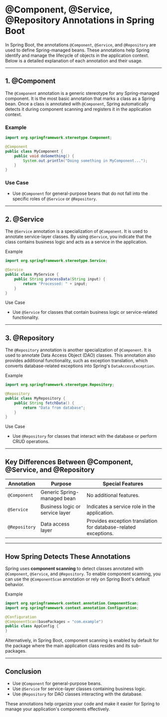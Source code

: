 # @Component, @Service, @Repository Annotations in Spring Boot

In Spring Boot, the annotations `@Component`, `@Service`, and `@Repository` are used to define Spring-managed beans. These annotations help Spring identify and manage the lifecycle of objects in the application context. Below is a detailed explanation of each annotation and their usage.

---

## 1. @Component

The `@Component` annotation is a generic stereotype for any Spring-managed component. It is the most basic annotation that marks a class as a Spring bean. Once a class is annotated with `@Component`, Spring automatically detects it during component scanning and registers it in the application context.

### Example

```java
import org.springframework.stereotype.Component;

@Component
public class MyComponent {
    public void doSomething() {
        System.out.println("Doing something in MyComponent...");
    }
}
```

### Use Case

- Use `@Component` for general-purpose beans that do not fall into the specific roles of `@Service` or `@Repository`.

---

## 2. @Service

The `@Service` annotation is a specialization of `@Component`. It is used to annotate service-layer classes. By using `@Service`, you indicate that the class contains business logic and acts as a service in the application.

Example

```java
import org.springframework.stereotype.Service;

@Service
public class MyService {
    public String processData(String input) {
        return "Processed: " + input;
    }
}
```

Use Case

- Use `@Service` for classes that contain business logic or service-related functionality.

---

## 3. @Repository

The `@Repository` annotation is another specialization of `@Component`. It is used to annotate Data Access Object (DAO) classes. This annotation also provides additional functionality, such as exception translation, which converts database-related exceptions into Spring's `DataAccessException`.

Example

```java
import org.springframework.stereotype.Repository;

@Repository
public class MyRepository {
    public String fetchData() {
        return "Data from database";
    }
}
```

Use Case

- Use `@Repository` for classes that interact with the database or perform CRUD operations.

---

## Key Differences Between @Component, @Service, and @Repository

| Annotation    | Purpose                          | Special Features                                                                 |
|---------------|----------------------------------|----------------------------------------------------------------------------------|
| `@Component`  | Generic Spring-managed bean      | No additional features.                                                         |
| `@Service`    | Business logic or service layer | Indicates a service role in the application.                                    |
| `@Repository` | Data access layer               | Provides exception translation for database-related exceptions.                 |

---

## How Spring Detects These Annotations

Spring uses **component scanning** to detect classes annotated with `@Component`, `@Service`, and `@Repository`. To enable component scanning, you can use the `@ComponentScan` annotation or rely on Spring Boot's default behavior.

Example

```java
import org.springframework.context.annotation.ComponentScan;
import org.springframework.context.annotation.Configuration;

@Configuration
@ComponentScan(basePackages = "com.example")
public class AppConfig {
}
```

Alternatively, in Spring Boot, component scanning is enabled by default for the package where the main application class resides and its sub-packages.

---

## Conclusion

- Use `@Component` for general-purpose beans.
- Use `@Service` for service-layer classes containing business logic.
- Use `@Repository` for DAO classes interacting with the database.

These annotations help organize your code and make it easier for Spring to manage your application's components effectively.
